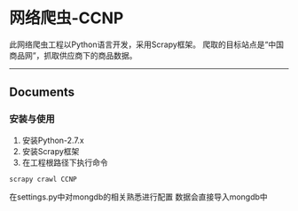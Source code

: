 网络爬虫-CCNP
===================


此网络爬虫工程以Python语言开发，采用Scrapy框架。
爬取的目标站点是“中国商品网”，抓取供应商下的商品数据。

----------


Documents
-------------


### 安装与使用

1. 安装Python-2.7.x
2. 安装Scrapy框架
3. 在工程根路径下执行命令

```
scrapy crawl CCNP
```
在settings.py中对mongdb的相关熟悉进行配置
数据会直接导入mongdb中